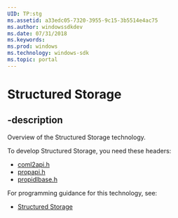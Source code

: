 ```yaml
---
UID: TP:stg
ms.assetid: a33edc05-7320-3955-9c15-3b5514e4ac75
ms.author: windowssdkdev
ms.date: 07/31/2018
ms.keywords: 
ms.prod: windows
ms.technology: windows-sdk
ms.topic: portal
---
```


# Structured Storage

## -description

Overview of the Structured Storage technology.

To develop Structured Storage, you need these headers:

 * [coml2api.h](../coml2api/index.md)
 * [propapi.h](../propapi/index.md)
 * [propidlbase.h](../propidlbase/index.md)

For programming guidance for this technology, see:
* [Structured Storage](/windows/desktop/stg)


